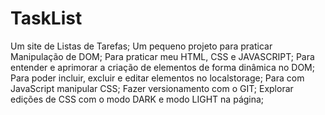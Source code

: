 # TaskList
Um site de Listas de Tarefas;
Um pequeno projeto para praticar Manipulação de DOM;
Para praticar meu HTML, CSS e JAVASCRIPT;
Para entender e aprimorar a criação de elementos de forma dinâmica no DOM;
Para poder incluir, excluir e editar elementos no localstorage;
Para com JavaScript manipular CSS;
Fazer versionamento com o GIT;
Explorar edições de CSS com o modo DARK e modo LIGHT na página;

